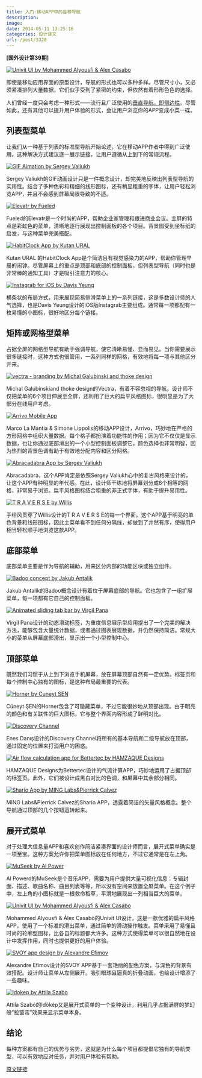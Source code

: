 ```yaml
---
title: 入门:移动APP中的各种导航
description: 
image: 
date: 2014-05-11 13:25:16
categories: 设计译文
url: /post/3328
---
```


**[国外设计第39期]**

[![Univit UI by Mohammed Alyousfi &amp; Alex Casabo](http://designmodo.com/wp-content/uploads/2014/04/Univit-UI-by-Mohammed-Alyousfi-Alex-Casabo.jpg)](https://www.behance.net/gallery/Univit-UI/13711535) 

即使是移动应用界面的原型设计，导航的形式也可以多种多样。尽管尺寸小，又必须紧凑排列大量数据，它们似乎受到了紧密的约束，但依然有着形形色色的选择。

人们曾经一度只会考虑一种形式——流行且广泛使用的[垂直导航，即侧边栏](http://designmodo.com/vertical-side-menu-mobile-apps/)。尽管如此，还有其他可以提升用户体验的形式，会让用户浏览你的APP变成小菜一碟。

## 列表型菜单

让我们从一种基于列表的标准型导航开始论述，它在移动APP作者中得到广泛使用。这种解决方式建议逐一展示链接，让用户遵循从上到下的常规流程。

[![GIF Aimation by Sergey Valiukh](http://designmodo.com/wp-content/uploads/2014/04/GIF-Aimation-by-Sergey-Valiukh.jpg)](https://www.behance.net/gallery/GIF-Aimation/13418581)

Sergey Valiukh的GIF动画设计只是一件概念设计，却完美地反映出列表型导航的实用性。结合了多种色彩和精细的线形图标，还有稍显粗重的字体，让用户轻松浏览APP，并且不会感到屏幕局限导致的不适。

[![Elevatr by Fueled](http://designmodo.com/wp-content/uploads/2014/04/Elevatr-by-Fueled.jpg)](https://www.behance.net/gallery/Elevatr/10461719)

Fueled的Elevatr是一个时尚的APP，帮助企业家管理和跟进商业会议。主屏的特点是彩虹色的菜单，清晰地逐行展现出控制面板的各个项目。背景图受到坐标纸的启发，与这种菜单完美搭配。

[![HabitClock App by Kutan URAL](http://designmodo.com/wp-content/uploads/2014/04/HabitClock-App-by-Kutan-URAL.jpg)](https://www.behance.net/gallery/HabitClock-App/10793005)

Kutan URAL 的HabitClock App是个简洁且有视觉感染力的APP，帮助你管理早晨的闹钟。尽管屏幕上的重点是顶部和底部的控制面板，但列表型导航（同时也是非常棒的通知工具）才是吸引注意力的核心。

[![Instagrab for iOS by Davis Yeung](http://designmodo.com/wp-content/uploads/2014/04/Instagrab-for-iOS-by-Davis-Yeung.jpg)](https://www.behance.net/gallery/Instagrab-for-iOS/10213537)

横条状的布局方式，用来展现简易侧滑菜单上的一系列链接，这是多数设计师的人气选择，也是Davis Yeung设计的iOS版Instagrab主要组成。通常每一项都配有一枚易懂的小图标，很好地区分每个链接。

## 矩阵或网格型菜单

占据全屏的网格型导航有助于强调导航，使它清晰易懂、显而易见。当你需要展示很多链接时，这种方式也很管用，一系列同样的网格，有效地将每一项与其他区分开来。

[![vectra - branding by Michal Galubinski and thoke design](http://designmodo.com/wp-content/uploads/2014/04/vectra-branding-by-Michal-Galubinski-and-thoke-design.jpg)](https://www.behance.net/gallery/vectra-branding/15209033)

Michal Galubinskiand thoke design的Vectra，有着不容忽视的导航。设计师不仅把菜单的6个项目伸展至全屏，还利用了巨大的扁平风格图标，很明显是为了大部分在线用户考虑。

[![Arrivo Mobile App](http://designmodo.com/wp-content/uploads/2014/04/Arrivo-Mobile-App.jpg)](https://www.behance.net/gallery/Arrivo-Mobile-App/13950767)

Marco La Mantia &amp; Simone Lippolis的移动APP设计，Arrivo，巧妙地在严格的方形网格中组织大量数据。每个格子都扮演着功能性的作用；因为它不仅仅是显示数据，也让你通过底部滑出的一个小型控制面板调整它。颜色选择也非常明智，因为热烈的背景色调有助于有效地分配内容和区分网格。

[![Abracadabra App by Sergey Valiukh](http://designmodo.com/wp-content/uploads/2014/04/Abracadabra-App-by-Sergey-Valiukh.jpg)](https://www.behance.net/gallery/GIF-Abracadabra-App/13691641)

Abracadabra，这个APP肯定是依照Sergey Valiukh心中的复古风格来设计的，让这个APP有种明显的年代感。在此，设计师干练地将屏幕划分成6个相等的网格，非常易于浏览。扁平风格图标结合粗重的非正式字体，有助于提升易用性。

[![T R A V E R S E by  Willis](http://designmodo.com/wp-content/uploads/2014/04/T-R-A-V-E-R-S-E-by-Willis.jpg)](https://www.behance.net/gallery/T-R-A-V-E-R-S-E/8769919)

手绘风贯穿了Willis设计的T R A V E R S E的每一个界面。这个APP基于明亮的单色背景和线形图标，因此主菜单看不到任何分隔线，却做到了井然有序，使得用户相当轻松顺手地浏览这款APP。

## 底部菜单

底部菜单主要是作为导航的辅助，用来区分内部的功能区块或独立组件。

[![Badoo concept by Jakub Antalik](http://designmodo.com/wp-content/uploads/2014/04/Badoo-concept-by-Jakub-Antalik.jpg)](https://www.behance.net/gallery/Badoo-concept/15040411)

Jakub Antalík的Badoo概念设计有着位于屏幕底部的导航。它也包含了一组扩展菜单，每一项都有它自己的控制面板。

[![Animated sliding tab bar by Virgil Pana](http://designmodo.com/wp-content/uploads/2014/04/Animated-sliding-tab-bar-by-Virgil-Pana.jpg)](https://www.behance.net/gallery/Animated-sliding-tab-bar/7528101)

Virgil Pana设计的动态滑动标签，为重度信息展示型应用提出了一个完美的解决方法，能够包含大量统计数据，或者通过图表展现数据，并仍然保持简洁。常规大小的菜单从屏幕底部滑出，显示出一个小型控制中心。

## 顶部菜单

既然我们习惯于从上到下浏览手机屏幕，放在屏幕顶部自然有一定优势。标签页和每个控制中心独有的图标，是这种布局最重要的代表。

[![Horner by Cuneyt SEN](http://designmodo.com/wp-content/uploads/2014/04/Horner-by-Cuneyt-SEN.jpg)](https://www.behance.net/gallery/Horner/14630571)

Cüneyt ŞEN的Horner包含了可隐藏菜单，不过它能很妙地从顶部出现。由于明亮的颜色和有关联性的巨大图标，它与整个界面内容形成了鲜明对比。

[![Discovery Channel](http://designmodo.com/wp-content/uploads/2014/04/Discovery-Channel.jpg)](https://www.behance.net/gallery/Discovery-Channel/7900623)

Enes Danış设计的Discovery Channel将所有的基本导航和二级导航放在顶部，通过固定的位置来打消用户的困惑。

[![Air flow calculation app for Bettertec by HAMZAQUE Designs](http://designmodo.com/wp-content/uploads/2014/04/Air-flow-calculation-app-for-Bettertec-by-HAMZAQUE-Designs.jpg)](https://www.behance.net/gallery/Air-flow-calculation-app-for-Bettertec/15130263)

HAMZAQUE Designs为Bettertec设计的气流计算APP，巧妙地运用了占据顶部的标签页。此外，它们被设计成黑白对比的色调，和屏幕中其余部分相同。

[![Shario App by MING Labs&amp;Pierrick Calvez](http://designmodo.com/wp-content/uploads/2014/04/Shario-App-by-MING-LabsPierrick-Calvez.jpg)](https://www.behance.net/gallery/11853341/Shario-App)

MING Labs&amp;Pierrick Calvez的Shario APP，透露着简洁的矢量风格概念。整个导航通过顶部的几个按钮运转起来。

## 展开式菜单

对于处理大信息量APP和喜欢创作简洁紧凑界面的设计师而言，展开式菜单确实是一项至宝。这种方案允许你把菜单图标放在任何地方，不过它通常是在左上角。

[![MuSeek by Al Power](http://designmodo.com/wp-content/uploads/2014/04/MuSeek-by-Al-Power.jpg)](https://www.behance.net/gallery/MuSeek/15159455)

Al Powerd的MuSeek是个音乐APP，需要为用户提供大量可视化信息：专辑封面、描述、歌曲名称、曲目列表等等，所以没有空间来放置全屏菜单。在这个例子中，左上角的小图标就是一根救命稻草，平滑地展现出一列相当巨大的菜单。

[![Univit UI by Mohammed Alyousfi &amp; Alex Casabo](http://designmodo.com/wp-content/uploads/2014/04/Univit-UI-by-Mohammed-Alyousfi-Alex-Casabo.jpg)](https://www.behance.net/gallery/Univit-UI/13711535)

Mohammed Alyousfi &amp; Àlex Casabò的Univit UI设计，这是一款优雅的扁平风格APP，使用了一个标准的滑出菜单，通过简单的滑动操作触发。菜单采用了易懂且时尚的轮廓型图标，比各自的标题都大许多。这种方式使得菜单可以很自然地在设计中发挥作用，同时也提供更好的用户体验。

[![SVOY app design by Alexandre Efimov](http://designmodo.com/wp-content/uploads/2014/04/SVOY-app-design-by-Alexandre-Efimov.jpg)](https://www.behance.net/gallery/SVOY-app-design/8548355)

Alexandre Efimov设计的SVOY APP基于一套艳丽的配色方案，与深色的背景有效搭配。设计师让菜单从左侧展开。吸引眼球且逼真的折叠动画，也给设计增添了一些趣味。

[![Idokep by Attila Szabo](http://designmodo.com/wp-content/uploads/2014/04/Idokep-by-Attila-Szabo.jpg)](https://www.behance.net/gallery/Idokp-weather-app-redesign/10536853)

Attila Szabó的Időkép又是展开式菜单的一个变种设计，利用几乎占据满屏的梦幻般“拉窗帘”效果来显示菜单本身。

## 结论

每种方案都有自己的优势与劣势，这就是为什么每个项目都提倡它独有的导航类型，可以有效地应对任务，并对用户体验有帮助。

[原文链接](http://designmodo.com/mobile-app-navigations/)